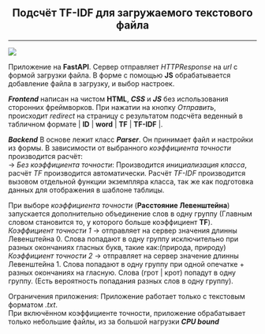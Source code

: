 ## <center> Подсчёт TF-IDF для загружаемого текстового файла </center>

___

<img src="src/static/icons/chrome_59dKd7cc1W.gif">

Приложение на __FastAPI__. Сервер отправляет _HTTPResponse_ на _url_ с формой загрузки файла.
В форме с помощью __JS__ обрабатывается добавление файла в загрузку, и выбор настроек. 

___Frontend___ написан на чистом __HTML__, ___CSS___ и ___JS___ без использования сторонних фреймворков. 
При нажатии на кнопку _Отправить_, происходит _redirect_ на страницу с результатом подсчёта 
веденный в табличном формате | __ID__ | __word__ | __TF__ | __TF-IDF__ |.

___Backend___ В основе лежит класс ___Parser___. Он принимает файл и настройки из формы. В зависимости от
выбранного _коэффициента точности_ производится расчёт:  
-> _Без коэффициента точности_: Производится _инициализация класса_, расчёт _TF_ производится автоматически. 
Расчёт _TF-IDF_ производится вызовом отдельной функции экземпляра класса, так же как подготовка данных для отображения
в шаблоне таблицы.

При выборе _коэффициента точности_ (__Расстояние Левенштейна__) запускается дополнительно объединение слов
в одну группу (Главным словом становится то, у которого больше коэффициент __TF__).  
_Коэффициент точности 1_ -> отправляет на сервер значения длинны Левенштейна 0. Слова попадают в одну группу исключительно
при разных окончаниях гласных букв, такие как:(природа, природу) 
_Коэффициент точности 2_ -> отправляет на сервер значение длинны Левенштейна 1. Слова попадают в одну группу при одной
опечатке + разных окончаниях на гласную. Слова (грот | крот) попадут в одну группу.
(Есть вероятность попадания разных слов в одну группу).

Ограничения приложения: Приложение работает только с текстовым форматом _.txt_.  
При включённом коэффициенте точности, 
приложение обрабатывает только небольшие файлы, из за большой нагрузки ___CPU bound___ 